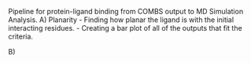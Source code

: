 Pipeline for protein-ligand binding from COMBS output to MD Simulation Analysis.
A) Planarity - Finding how planar the ligand is with the initial interacting residues.
             - Creating a bar plot of all of the outputs that fit the criteria.

B) 
